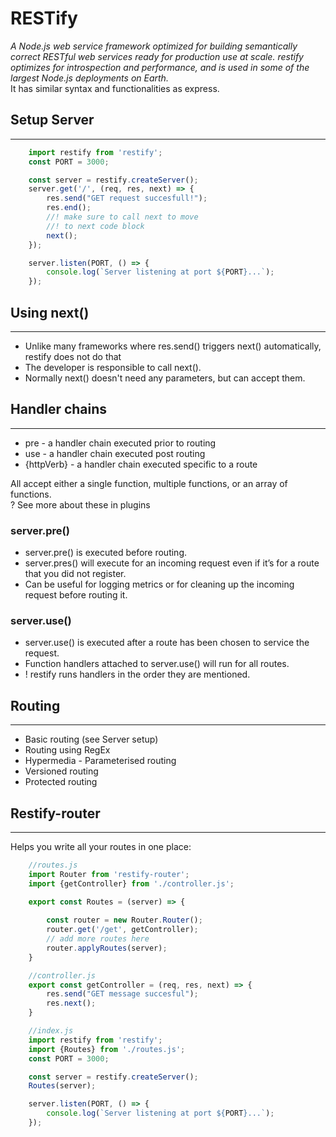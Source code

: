 # RESTify
_A Node.js web service framework optimized for building semantically correct RESTful web services ready for production use at scale. restify optimizes for introspection and performance, and is used in some of the largest Node.js deployments on Earth._\
It has similar syntax and functionalities as express.
<br>

## Setup Server
---
```js
    import restify from 'restify';
    const PORT = 3000;

    const server = restify.createServer();
    server.get('/', (req, res, next) => {
        res.send("GET request succesfull!");
        res.end();
        //! make sure to call next to move
        //! to next code block
        next();
    });

    server.listen(PORT, () => {
        console.log(`Server listening at port ${PORT}...`);
    });
```
## Using next()
---
* Unlike many frameworks where res.send() triggers next() automatically, restify does not do that
* The developer is responsible to call next().
* Normally next() doesn't need any parameters, but can accept them.

## Handler chains
---
* pre - a handler chain executed prior to routing
* use - a handler chain executed post routing
* {httpVerb} - a handler chain executed specific to a route

All accept either a single function, multiple functions, or an array of functions.\
? See more about these in plugins

### server.pre()
* server.pre() is executed before routing.
* server.pres() will execute for an incoming request even if it’s for a route that you did not register.
* Can be useful for logging metrics or for cleaning up the incoming request before routing it.

### server.use()
* server.use() is executed after a route has been chosen to service the request.
* Function handlers attached to server.use() will run for all routes.
* ! restify runs handlers in the order they are mentioned.

## Routing
---
* Basic routing (see Server setup)
* Routing using RegEx
* Hypermedia - Parameterised routing
* Versioned routing
* Protected routing

## Restify-router
---
Helps you write all your routes in one place:

```js
    //routes.js
    import Router from 'restify-router';
    import {getController} from './controller.js';

    export const Routes = (server) => {
        
        const router = new Router.Router();
        router.get('/get', getController);
        // add more routes here
        router.applyRoutes(server);
    }
```
```js
    //controller.js
    export const getController = (req, res, next) => {
        res.send("GET message succesful");
        res.next();
    }
```
```js
    //index.js
    import restify from 'restify';
    import {Routes} from './routes.js';
    const PORT = 3000;

    const server = restify.createServer();
    Routes(server);

    server.listen(PORT, () => {
        console.log(`Server listening at port ${PORT}...`);
    });
```
